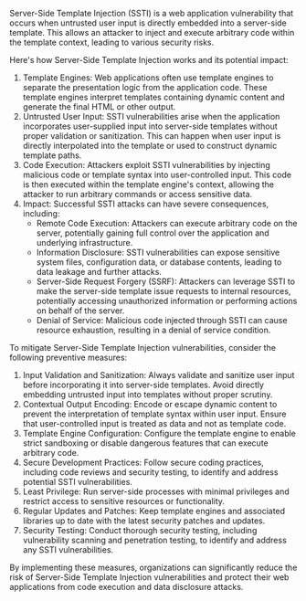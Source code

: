 Server-Side Template Injection (SSTI) is a web application vulnerability that occurs when untrusted user input is directly embedded into a server-side template. This allows an attacker to inject and execute arbitrary code within the template context, leading to various security risks.

Here's how Server-Side Template Injection works and its potential impact:

1.  Template Engines: Web applications often use template engines to separate the presentation logic from the application code. These template engines interpret templates containing dynamic content and generate the final HTML or other output.
2.  Untrusted User Input: SSTI vulnerabilities arise when the application incorporates user-supplied input into server-side templates without proper validation or sanitization. This can happen when user input is directly interpolated into the template or used to construct dynamic template paths.
3.  Code Execution: Attackers exploit SSTI vulnerabilities by injecting malicious code or template syntax into user-controlled input. This code is then executed within the template engine's context, allowing the attacker to run arbitrary commands or access sensitive data.
4.  Impact: Successful SSTI attacks can have severe consequences, including:
    -   Remote Code Execution: Attackers can execute arbitrary code on the server, potentially gaining full control over the application and underlying infrastructure.
    -   Information Disclosure: SSTI vulnerabilities can expose sensitive system files, configuration data, or database contents, leading to data leakage and further attacks.
    -   Server-Side Request Forgery (SSRF): Attackers can leverage SSTI to make the server-side template issue requests to internal resources, potentially accessing unauthorized information or performing actions on behalf of the server.
    -   Denial of Service: Malicious code injected through SSTI can cause resource exhaustion, resulting in a denial of service condition.

To mitigate Server-Side Template Injection vulnerabilities, consider the following preventive measures:

1.  Input Validation and Sanitization: Always validate and sanitize user input before incorporating it into server-side templates. Avoid directly embedding untrusted input into templates without proper scrutiny.
2.  Contextual Output Encoding: Encode or escape dynamic content to prevent the interpretation of template syntax within user input. Ensure that user-controlled input is treated as data and not as template code.
3.  Template Engine Configuration: Configure the template engine to enable strict sandboxing or disable dangerous features that can execute arbitrary code.
4.  Secure Development Practices: Follow secure coding practices, including code reviews and security testing, to identify and address potential SSTI vulnerabilities.
5.  Least Privilege: Run server-side processes with minimal privileges and restrict access to sensitive resources or functionality.
6.  Regular Updates and Patches: Keep template engines and associated libraries up to date with the latest security patches and updates.
7.  Security Testing: Conduct thorough security testing, including vulnerability scanning and penetration testing, to identify and address any SSTI vulnerabilities.

By implementing these measures, organizations can significantly reduce the risk of Server-Side Template Injection vulnerabilities and protect their web applications from code execution and data disclosure attacks.